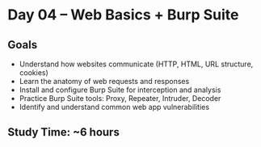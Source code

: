 # Day 04 – Web Basics + Burp Suite

## Goals
- Understand how websites communicate (HTTP, HTML, URL structure, cookies)
- Learn the anatomy of web requests and responses
- Install and configure Burp Suite for interception and analysis
- Practice Burp Suite tools: Proxy, Repeater, Intruder, Decoder
- Identify and understand common web app vulnerabilities

## Study Time: ~6 hours
